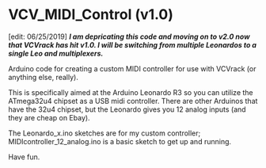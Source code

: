 # VCV_MIDI_Control (v1.0)
[edit: 06/25/2019]
***I am depricating this code and moving on to v2.0 now that VCVrack has hit v1.0. I will be switching from multiple Leonardos to a single Leo and multiplexers.***

Arduino code for creating a custom MIDI controller for use with VCVrack (or anything else, really).

This is specifically aimed at the Arduino Leonardo R3 so you can utilize the ATmega32u4 chipset as a USB midi controller. There are other Arduinos that have the 32u4 chipset, but the Leonardo gives you 12 analog inputs (and they are cheap on Ebay).

The Leonardo_x.ino sketches are for my custom controller; MIDIcontroller_12_analog.ino is a basic sketch to get up and running.

Have fun.
